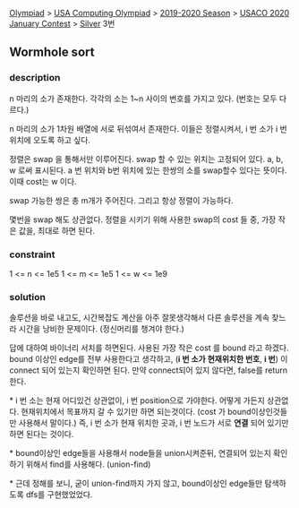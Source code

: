 [Olympiad](https://www.acmicpc.net/category/2) > [USA Computing Olympiad](https://www.acmicpc.net/category/106) > [2019-2020 Season](https://www.acmicpc.net/category/470) > [USACO 2020 January Contest](https://www.acmicpc.net/category/472) > [Silver](https://www.acmicpc.net/category/detail/2151) 3번

## Wormhole sort
### description
n 마리의 소가 존재한다. 각각의 소는 1~n 사이의 번호를 가지고 있다. (번호는 모두 다르다.) 

n 마리의 소가 1차원 배열에 서로 뒤섞여서 존재한다. 이들은 정렬시켜서, i 번 소가 i 번 위치에 오도록 하고 싶다.

정렬은 swap 을 통해서만 이루어진다. swap 할 수 있는 위치는 고정되어 있다. a, b, w 로써 표시된다. a 번 위치와 b번 위치에 있는 한쌍의 소를 swap할수 있다는 뜻이다. 이때 cost는 w 이다.

swap 가능한 쌍은 총 m개가 주어진다. 그리고 항상 정렬이 가능하다. 

몇번을 swap 해도 상관없다. 정렬을 시키기 위해 사용한 swap의 cost 들 중, 가장 작은 값을, 최대로 하면 된다.

### constraint
1 <= n <= 1e5
1 <= m <= 1e5
1 <= w <= 1e9

### solution
솔루션을 바로 내고도, 시간복잡도 계산을 아주 잘못생각해서 다른 솔루션을 계속 찾느라 시간을 낭비한 문제이다. (정신머리를 챙겨야 한다.)

답에 대하여 바이너리 서치를 하면된다. 사용된 가장 작은 cost 를 bound 라고 하겠다. bound 이상인 edge를 전부 사용한다고 생각하고, (**i 번 소가 현재위치한 번호**, **i 번**) 이 connect 되어 있는지 확인하면 된다. 만약 connect되어 있지 않다면, false를 return 한다.

\* i 번 소는 현재 어디있건 상관없이, i 번 position으로 가야한다. 어떻게 가든지 상관없다. 현재위치에서 목표까지 갈 수 있기만 하면 되는것이다. (cost 가 bound이상인것들만 사용해서 말이다.) 즉, i 번 소가 현재 위치한 곳과, i 번 노드가 서로 **연결** 되어 있기만 하면 된다는 것이다.

\* bound이상인 edge들을 사용해서 node들을 union시켜준뒤, 연결되어 있는지 확인하기 위해서 find를 사용해다. (union-find)

\* 근데 정해를 보니, 굳이 union-find까지 가지 않고, bound이상인 edge들만 탐색하도록 dfs를 구현했었었다. 

